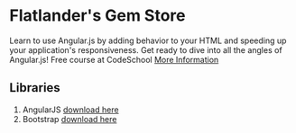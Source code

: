 Flatlander's Gem Store
===============================

Learn to use Angular.js by adding behavior to your HTML and speeding up your application's responsiveness. Get ready to dive into all the angles of Angular.js!
Free course at CodeSchool [More Information](https://www.codeschool.com/courses/shaping-up-with-angular-js)

## Libraries

1. AngularJS [download here](https://angularjs.org/)
2. Bootstrap [download here](http://getbootstrap.com/getting-started/#download)